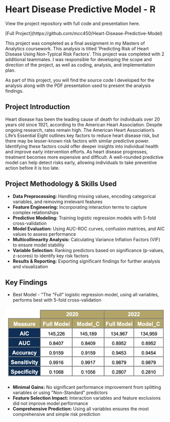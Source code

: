# Heart Disease Predictive Model - R

<p>View the project repository with full code and presentation here.</p>
[Full Project](https://github.com/mcc450/Heart-Disease-Predictive-Model)

<p>This project was completed as a final assignment in my Masters of Analytics coursework. This analysis is titled 'Predicting Risk of Heart Disease Using Non-Typical Risk Factors'. This project was completed with 2 additional teammates. I was responsible for developing the scope and direction of the project, as well as coding, analysis, and implementation plan.</p>

<p>As part of this project, you will find the source code I developed for the analysis along with the PDF presentation used to present the analysis findings.</p>

## Project Introduction
<p>Heart disease has been the leading cause of death for individuals over 20 years old since 1921, according to the American Heart Association. Despite ongoing research, rates remain high. The American Heart Association’s Life’s Essential Eight outlines key factors to reduce heart disease risk, but there may be lesser-known risk factors with similar predictive power. Identifying these factors could offer deeper insights into individual health and improve early intervention efforts. As heart disease progresses, treatment becomes more expensive and difficult. A well-rounded predictive model can help detect risks early, allowing individuals to take preventive action before it is too late.</p>


## Project Methodology & Skills Used

<ul>
<li> <b>Data Preprocessing:</b> Handling missing values, encoding categorical variables, and removing irrelevant features </li>
<li> <b>Feature Engineering:</b> Incorporating interaction terms to capture complex relationships </li>
<li> <b>Predictive Modeling:</b> Training logistic regression models with 5-fold cross-validation </li>
<li> <b>Model Evaluation:</b> Using AUC-ROC curves, confusion matrices, and AIC values to assess performance </li>
<li> <b>Multicollinearity Analysis:</b> Calculating Variance Inflation Factors (VIF) to ensure model stability </li>
<li> <b>Variable Selection:</b> Ranking predictors based on significance (p-values, z-scores) to identify key risk factors </li>
<li> <b>Results & Reporting:</b> Exporting significant findings for further analysis and visualization </li>
</ul>


## Key Findings

<ul>
<li>Best Model - "The "Full" logistic regression model, using all variables, performs best with 5-fold cross-validation</li>
</ul>
<img src="images/heart_model_results.jpg?raw=true"/>

<ul>
<li><b>Minimal Gains:</b> No significant performance improvement from splitting variables or using "Non-Standard" predictors</li>
<li><b>Feature Selection Impact:</b> Interaction variables and feature exclusions did not improve model performance</li>
<li><b>Comprehensive Prediction:</b> Using all variables ensures the most comprehensive and simple risk prediction</li>
</ul>












